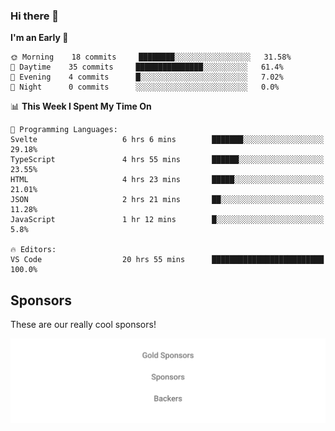 ### Hi there 👋

<!--
**alexanderniebuhr/alexanderniebuhr** is a ✨ _special_ ✨ repository because its `README.md` (this file) appears on your GitHub profile.

Here are some ideas to get you started:

- 🔭 I’m currently working on ...
- 🌱 I’m currently learning ...
- 👯 I’m looking to collaborate on ...
- 🤔 I’m looking for help with ...
- 💬 Ask me about ...
- 📫 How to reach me: ...
- 😄 Pronouns: ...
- ⚡ Fun fact: ...
-->

<!--START_SECTION:waka-->
**I'm an Early 🐤** 

```text
🌞 Morning    18 commits     ████████░░░░░░░░░░░░░░░░░   31.58% 
🌆 Daytime    35 commits     ███████████████░░░░░░░░░░   61.4% 
🌃 Evening    4 commits      █░░░░░░░░░░░░░░░░░░░░░░░░   7.02% 
🌙 Night      0 commits      ░░░░░░░░░░░░░░░░░░░░░░░░░   0.0%

```


📊 **This Week I Spent My Time On** 

```text
💬 Programming Languages: 
Svelte                   6 hrs 6 mins        ███████░░░░░░░░░░░░░░░░░░   29.18% 
TypeScript               4 hrs 55 mins       ██████░░░░░░░░░░░░░░░░░░░   23.55% 
HTML                     4 hrs 23 mins       █████░░░░░░░░░░░░░░░░░░░░   21.01% 
JSON                     2 hrs 21 mins       ██░░░░░░░░░░░░░░░░░░░░░░░   11.28% 
JavaScript               1 hr 12 mins        █░░░░░░░░░░░░░░░░░░░░░░░░   5.8%

🔥 Editors: 
VS Code                  20 hrs 55 mins      █████████████████████████   100.0%

```


<!--END_SECTION:waka-->

## Sponsors

These are our really cool sponsors!

<!-- sponsors -->

<!-- sponsors -->

<p align="center">
  <a href="https://github.com/sponsors/alexanderniebuhr">
    <img src='./sponsors.svg'/>
  </a>
</p>
